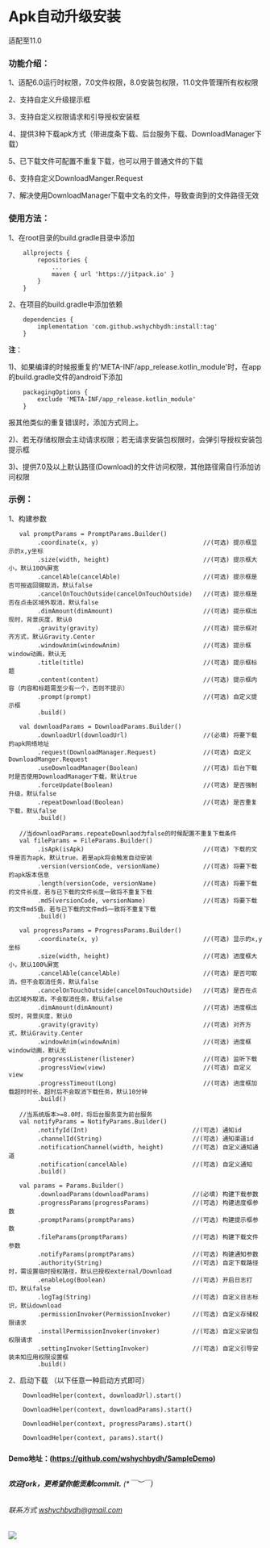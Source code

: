 # Apk自动升级安装

适配至11.0

### 功能介绍：

1、适配6.0运行时权限，7.0文件权限，8.0安装包权限，11.0文件管理所有权权限

2、支持自定义升级提示框

3、支持自定义权限请求和引导授权安装框

4、提供3种下载apk方式（带进度条下载、后台服务下载、DownloadManager下载）

5、已下载文件可配置不重复下载，也可以用于普通文件的下载

6、支持自定义DownloadManger.Request

7、解决使用DownloadManager下载中文名的文件，导致查询到的文件路径无效

### 使用方法：

1、在root目录的build.gradle目录中添加
```
    allprojects {
        repositories {
            ...
            maven { url 'https://jitpack.io' }
        }
    }
```

2、在项目的build.gradle中添加依赖
```
    dependencies {
        implementation 'com.github.wshychbydh:install:tag'
    }
```

**注**：

1)、如果编译的时候报重复的'META-INF/app_release.kotlin_module'时，在app的build.gradle文件的android下添加
```
    packagingOptions {
        exclude 'META-INF/app_release.kotlin_module'
    }
```
报其他类似的重复错误时，添加方式同上。

2)、若无存储权限会主动请求权限；若无请求安装包权限时，会弹引导授权安装包提示框

3)、提供7.0及以上默认路径(Download)的文件访问权限，其他路径需自行添加访问权限

### 示例：

1、构建参数
```
   val promptParams = PromptParams.Builder()           
        .coordinate(x, y)                             //(可选) 提示框显示的x,y坐标
        .size(width, height)                          //(可选) 提示框大小，默认100%屏宽
        .cancelAble(cancelAble)                       //(可选) 提示框是否可按返回键取消，默认false
        .cancelOnTouchOutside(cancelOnTouchOutside)   //(可选) 提示框是否在点击区域外取消，默认false
        .dimAmount(dimAmount)                         //(可选) 提示框出现时，背景灰度，默认0
        .gravity(gravity)                             //(可选) 提示框对齐方式，默认Gravity.Center
        .windowAnim(windowAnim)                       //(可选) 提示框window动画，默认无
        .title(title)                                 //(可选) 提示框标题
        .content(content)                             //(可选) 提示框内容（内容和标题需至少有一个，否则不提示）
        .prompt(prompt)                               //(可选) 自定义提示框
        .build() 

   val downloadParams = DownloadParams.Builder()
        .downloadUrl(downloadUrl)                     //(必填) 将要下载的apk网络地址
        .request(DownloadManager.Request)             //(可选) 自定义DownloadManger.Request
        .useDownloadManager(Boolean)                  //(可选) 后台下载时是否使用DownloadManager下载，默认true
        .forceUpdate(Boolean)                         //(可选) 是否强制升级，默认false
        .repeatDownload(Boolean)                      //(可选) 是否重复下载，默认false
        .build()

   //当downloadParams.repeateDownlaod为false的时候配置不重复下载条件
   val fileParams = FileParams.Builder()
        .isApk(isApk)                                 //(可选) 下载的文件是否为apk，默认true，若是apk将会触发自动安装
        .version(versionCode, versionName)            //(可选) 将要下载的apk版本信息
        .length(versionCode, versionName)             //(可选) 将要下载的文件长度，若与已下载的文件长度一致将不重复下载
        .md5(versionCode, versionName)                //(可选) 将要下载的文件md5值，若与已下载的文件md5一致将不重复下载
        .build()

   val progressParams = ProgressParams.Builder()
        .coordinate(x, y)                             //(可选) 显示的x,y坐标
        .size(width, height)                          //(可选) 进度框大小，默认100%屏宽
        .cancelAble(cancelAble)                       //(可选) 是否可取消，但不会取消任务，默认false
        .cancelOnTouchOutside(cancelOnTouchOutside)   //(可选) 是否在点击区域外取消，不会取消任务，默认false
        .dimAmount(dimAmount)                         //(可选) 进度框出现时，背景灰度，默认0
        .gravity(gravity)                             //(可选) 对齐方式，默认Gravity.Center
        .windowAnim(windowAnim)                       //(可选) 进度框window动画，默认无
        .progressListener(listener)                   //(可选) 监听下载
        .progressView(view)                           //(可选) 自定义view
        .progressTimeout(Long)                        //(可选) 进度框加载超时时长，超时后不会取消下载任务，默认10分钟
        .build()

   //当系统版本>=8.0时，将后台服务变为前台服务
   val notifyParams = NotifyParams.Builder()
        .notifyId(Int)                             //(可选) 通知id
        .channelId(String)                         //(可选) 通知渠道id
        .notificationChannel(width, height)        //(可选) 自定义通知通道
        .notification(cancelAble)                  //(可选) 自定义通知
        .build()

   val params = Params.Builder()
        .downloadParams(downloadParams)            //(必填) 构建下载参数
        .progressParams(progressParams)            //(可选) 构建进度框参数
        .promptParams(promptParams)                //(可选) 构建提示框参数
        .fileParams(promptParams)                  //(可选) 构建下载文件参数
        .notifyParams(promptParams)                //(可选) 构建通知参数
        .authority(String)                         //(可选) 自定下载路径时，需设置临时授权路径，默认已授权external/Download
        .enableLog(Boolean)                        //(可选) 开启日志打印，默认false
        .logTag(String)                            //(可选) 自定义日志标识，默认download
        .permissionInvoker(PermissionInvoker)      //(可选) 自定义存储权限请求
        .installPermissionInvoker(invoker)         //(可选) 自定义安装包权限请求
        .settingInvoker(SettingInvoker)            //(可选) 自定义引导安装未知应用权限设置框
        .build() 
```
2、启动下载 （以下任意一种启动方式即可）
```
    DownloadHelper(context, downloadUrl).start()  
        
    DownloadHelper(context, downloadParams).start()
    
    DownloadHelper(context, progressParams).start()
    
    DownloadHelper(context, params).start()
```


#####   
 
**Demo地址：(https://github.com/wshychbydh/SampleDemo)**    
    
##

###### **欢迎fork，更希望你能贡献commit.** (*￣︶￣)    

###### 联系方式 wshychbydh@gmail.com

[![](https://jitpack.io/v/wshychbydh/install.svg)](https://jitpack.io/#wshychbydh/install)
